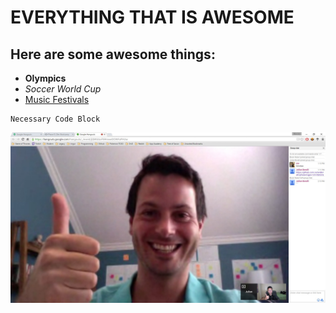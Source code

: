 # EVERYTHING THAT IS AWESOME

## Here are some awesome things:

* **Olympics**
* *Soccer World Cup*
* [Music Festivals](https://en.wikipedia.org/wiki/Music_festival)


```
Necessary Code Block
```

![Cool People](Cool-people.jpg)
